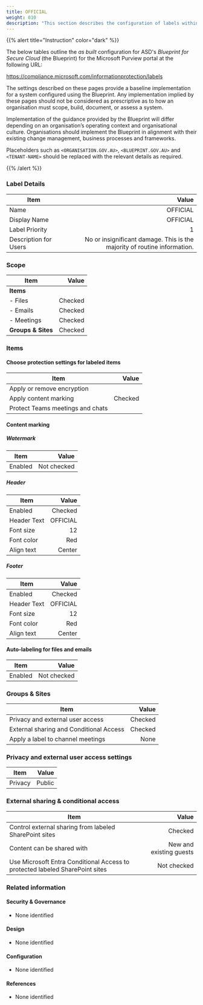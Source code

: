 ```yaml
---
title: OFFICIAL
weight: 010
description: "This section describes the configuration of labels within Microsoft Purview associated with systems built according to guidance in ASD's Blueprint for Secure Cloud."
---
```


{{% alert title="Instruction" color="dark" %}}
 
The below tables outline the *as built* configuration for ASD's *Blueprint for Secure Cloud* (the Blueprint) for the Microsoft Purview portal at the following URL: 
 
https://compliance.microsoft.com/informationprotection/labels
 
The settings described on these pages provide a baseline implementation for a system configured using the Blueprint. Any implementation implied by these pages should not be considered as prescriptive as to how an organisation must scope, build, document, or assess a system.

Implementation of the guidance provided by the Blueprint will differ depending on an organisation’s operating context and organisational culture. Organisations should implement the Blueprint in alignment with their existing change management, business processes and frameworks.

Placeholders such as `<ORGANISATION.GOV.AU>`, `<BLUEPRINT.GOV.AU>` and `<TENANT-NAME>` should be replaced with the relevant details as required.
 
{{% /alert %}}

### Label Details

| Item                  |                                                                    Value |
| --------------------- | -----------------------------------------------------------------------: |
| Name                  |                                                                 OFFICIAL |
| Display Name          |                                                                 OFFICIAL |
| Label Priority        |                                                                        1 |
| Description for Users | No or insignificant damage. This is the majority of routine information. |

### Scope

| Item               |   Value |
| ------------------ | ------: |
| **Items**          |         |
| - Files            | Checked |
| - Emails           | Checked |
| - Meetings         | Checked |
| **Groups & Sites** | Checked |

### Items

#### Choose protection settings for labeled items

| Item                             |   Value |
| -------------------------------- | ------: |
| Apply or remove encryption       |         |
| Apply content marking            | Checked |
| Protect Teams meetings and chats |         |

#### Content marking

##### Watermark

| Item    |       Value |
| ------- | ----------: |
| Enabled | Not checked |

##### Header

| Item        |    Value |
| ----------- | -------: |
| Enabled     |  Checked |
| Header Text | OFFICIAL |
| Font size   |       12 |
| Font color  |      Red |
| Align text  |   Center |

##### Footer

| Item        |    Value |
| ----------- | -------: |
| Enabled     |  Checked |
| Header Text | OFFICIAL |
| Font size   |       12 |
| Font color  |      Red |
| Align text  |   Center |

#### Auto-labeling for files and emails

| Item    |       Value |
| ------- | ----------: |
| Enabled | Not checked |

### Groups & Sites

| Item                                    |   Value |
| --------------------------------------- | ------: |
| Privacy and external user access        | Checked |
| External sharing and Conditional Access | Checked |
| Apply a label to channel meetings       |    None |


### Privacy and external user access settings

| Item    |  Value |
| ------- | -----: |
| Privacy | Public |

### External sharing & conditional access

| Item                                                                         |                   Value |
| ---------------------------------------------------------------------------- | ----------------------: |
| Control external sharing from labeled SharePoint sites                       |                 Checked |
| Content can be shared with                                                   | New and existing guests |
| Use Microsoft Entra Conditional Access to protected labeled SharePoint sites |             Not checked |

### Related information

#### Security & Governance

* None identified
  
#### Design

* None identified
  
#### Configuration

* None identified

#### References

* None identified